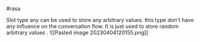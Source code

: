 #rasa 

Slot type any can be used to store any arbitrary values.
this type don't have any influence on the conversation flow. It is just used to store random arbitrary values .
![[Pasted image 20230404120155.png]]